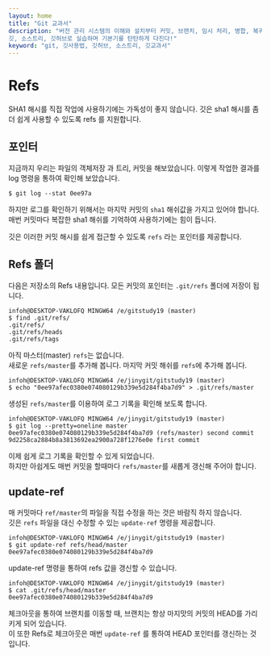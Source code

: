 ```yaml
---
layout: home
title: "Git 교과서"
description: "버전 관리 시스템의 이해와 설치부터 커밋, 브랜치, 임시 처리, 병합, 복귀, 서브모듈, 태그까지
깃, 소스트리, 깃허브로 실습하며 기본기를 탄탄하게 다진다!"
keyword: "git, 깃사용법, 깃허브, 소스트리, 깃교과서"
---
```

# Refs
SHA1 해시를 직접 작업에 사용하기에는 가독성이 좋지 않습니다. 깃은 sha1 해시를 좀더 쉽게 사용할 수 있도록 refs 를 지원합니다.

## 포인터
지금까지 우리는 파일의 객체저장 과 트리, 커밋을 해보았습니다. 이렇게 작업한 결과를 log 명령을 통하여 확인해 보았습니다.

```
$ git log --stat 0ee97a
```

하지만 로그를 확인하기 위해서는 마지막 커밋의 `sha1` 해쉬값을 가지고 있어야 합니다.  
매번 커밋마다 복잡한 sha1 해쉬를 기억하여 사용하기에는 힘이 듭니다.

깃은 이러한 커밋 해시를 쉽게 접근할 수 있도록 `refs` 라는 포인터를 제공합니다.

## Refs 폴더
다음은 저장소의 Refs 내용입니다. 모든 커밋의 포인터는 `.git/refs` 폴더에 저장이 됩니다.

```
infoh@DESKTOP-VAKLOFQ MINGW64 /e/gitstudy19 (master)
$ find .git/refs/
.git/refs/
.git/refs/heads
.git/refs/tags
```

아직 마스터(master) `refs`는 없습니다.  
새로운 `refs/master`를 추가해 봅니다. 마지막 커밋 해쉬를 `refs`에 추가해 봅니다.

```
infoh@DESKTOP-VAKLOFQ MINGW64 /e/jinygit/gitstudy19 (master)
$ echo "0ee97afec0380e074080129b339e5d284f4ba7d9" > .git/refs/master
```

생성된 `refs/master`를 이용하여 로그 기록을 확인해 보도록 합니다.

```
infoh@DESKTOP-VAKLOFQ MINGW64 /e/jinygit/gitstudy19 (master)
$ git log --pretty=oneline master
0ee97afec0380e074080129b339e5d284f4ba7d9 (refs/master) second commit
9d2258ca2884b8a3813692ea2900a728f1276e0e first commit
```

이제 쉽게 로그 기록을 확인할 수 있게 되었습니다.  
하지만 아쉽게도 매번 커밋을 할때마다 `refs/master`를 새롭게 갱신해 주어야 합니다.

## update-ref
매 커밋마다 `ref/master`의 파일을 직접 수정을 하는 것은 바람직 하지 않습니다.  
깃은 `refs` 파일을 대신 수정할 수 있는 `update-ref` 명령을 제공합니다.

```
infoh@DESKTOP-VAKLOFQ MINGW64 /e/jinygit/gitstudy19 (master)
$ git update-ref refs/head/master 0ee97afec0380e074080129b339e5d284f4ba7d9
```

update-ref 명령을 통하여 refs 값을 갱신할 수 있습니다. 

```
infoh@DESKTOP-VAKLOFQ MINGW64 /e/jinygit/gitstudy19 (master)
$ cat .git/refs/head/master
0ee97afec0380e074080129b339e5d284f4ba7d9
```

체크아웃을 통하여 브랜치를 이동할 때, 브랜치는 항상 마지맛의 커밋의 HEAD를 가리키게 되어 있습니다.  
이 또한 Refs로 체크아웃은 매번 `update-ref` 를 통하여 HEAD 포인터를 갱신하는 것입니다.

